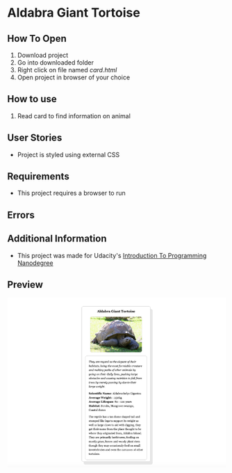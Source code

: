 # Aldabra Giant Tortoise

## How To Open
1. Download project
2. Go into downloaded folder
3. Right click on file named _card.html_
4. Open project in browser of your choice

## How to use
1. Read card to find information on animal

## User Stories
+ Project is styled using external CSS

## Requirements
+ This project requires a browser to run

## Errors

## Additional Information
+ This project was made for Udacity's [Introduction To Programming Nanodegree](https://www.udacity.com/course/intro-to-programming-nanodegree--nd000)

## Preview
![Full Card](./img/screenshot1.png)